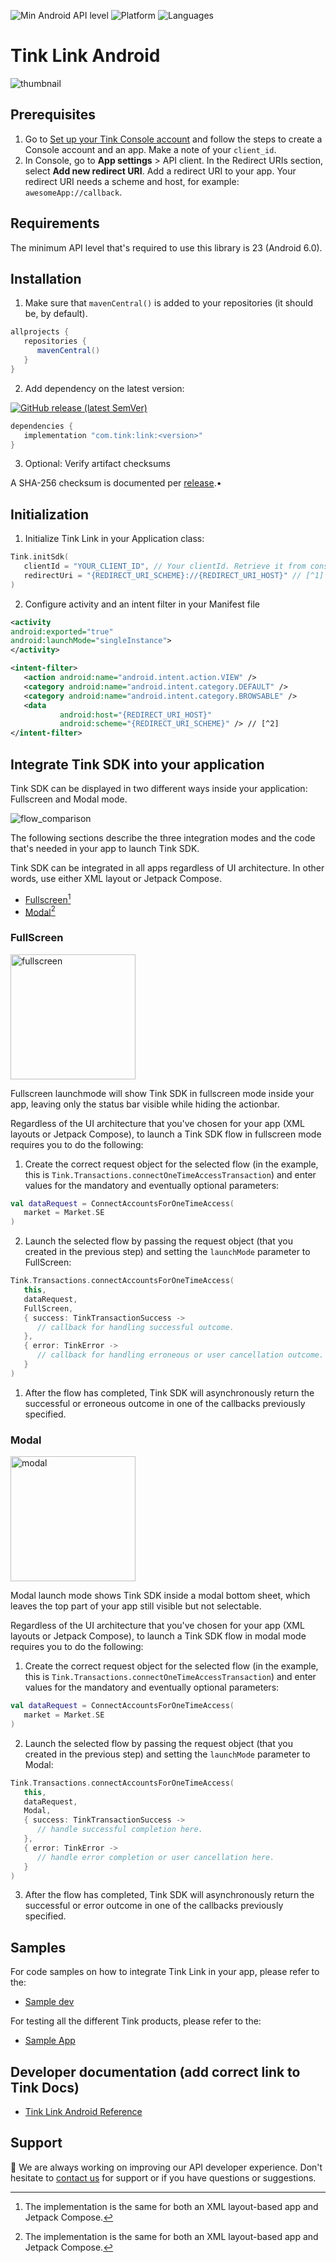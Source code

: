 ![Min Android API level](https://img.shields.io/badge/api-23%2B-0E9EC2)
![Platform](https://img.shields.io/badge/platform-Android-blue.svg)
![Languages](https://img.shields.io/badge/languages-Kotlin-blue.svg)

# Tink Link Android
![thumbnail](https://user-images.githubusercontent.com/102951880/211527808-dc74007b-aa9b-4fc5-97f9-9cc94f26fce2.png)


## Prerequisites
1. Go to [Set up your Tink Console account](https://docs.tink.com/resources/getting-started/set-up-your-account) and follow the steps to create a Console account and an app. Make a note of your `client_id`.
2. In Console, go to **App settings** > API client. In the Redirect URIs section, select **Add new redirect URI**. Add a redirect URI to your app. Your redirect URI needs a scheme and host, for example: `awesomeApp://callback`.

## Requirements
The minimum API level that's required to use this library is 23 (Android 6.0).

## Installation
1. Make sure that `mavenCentral()` is added to your repositories (it should be, by default).

```groovy
allprojects {
   repositories {
      mavenCentral()
   }
}
```

2. Add dependency on the latest version:

[![GitHub release (latest SemVer)](https://img.shields.io/github/v/release/tink-ab/tink-sdk-android-private?color=%230E9EC2)](https://github.com/tink-ab/tink-sdk-android-private/releases/latest)

```groovy
dependencies {
   implementation "com.tink:link:<version>"
}
```

3. Optional: Verify artifact checksums

A SHA-256 checksum is documented per [release](https://github.com/tink-ab/tink-sdk-android-private/releases).•

## Initialization
1. Initialize Tink Link in your Application class:

```kotlin
Tink.initSdk(
   clientId = "YOUR_CLIENT_ID", // Your clientId. Retrieve it from console.tink.com.
   redirectUri = "{REDIRECT_URI_SCHEME}://{REDIRECT_URI_HOST}" // [^1]
)
```

[^1]: You must add a custom URL scheme or supported web URLs to handle redirects from a third-party authentication flow back to your app.
The redirect URI should be the same as the one you've entered in Console > **App settings**(https://console.tink.com/account-verification/tink-link).

2. Configure activity and an intent filter in your Manifest file

```xml
<activity
android:exported="true"
android:launchMode="singleInstance">
</activity>
```

```xml
<intent-filter>
   <action android:name="android.intent.action.VIEW" />
   <category android:name="android.intent.category.DEFAULT" />
   <category android:name="android.intent.category.BROWSABLE" />
   <data
           android:host="{REDIRECT_URI_HOST}"
           android:scheme="{REDIRECT_URI_SCHEME}" /> // [^2]
</intent-filter>
```

[^2]: Use the same redirect URI as noted in step 1[^1].


## Integrate Tink SDK into your application
Tink SDK can be displayed in two different ways inside your application: Fullscreen and Modal mode.

![flow_comparison](https://user-images.githubusercontent.com/102951880/211849562-9bc886e4-084f-4592-83db-40438872fe45.png)

The following sections describe the three integration modes and the code that's needed in your app to launch Tink SDK.

Tink SDK can be integrated in all apps regardless of UI architecture. In other words, use either XML layout or Jetpack Compose.

- [Fullscreen](#fullscreen)[^3]
- [Modal](#modal)[^3]

[^3]: The implementation is the same for both an XML layout-based app and Jetpack Compose.

### FullScreen

<img src="https://user-images.githubusercontent.com/102951880/208935693-15f6aa04-80d2-4d47-bf9c-824068088ed3.png" alt="fullscreen" width="200"/>

Fullscreen launchmode will show Tink SDK in fullscreen mode inside your app, leaving only the status bar visible while hiding the actionbar.

Regardless of the UI architecture that you've chosen for your app (XML layouts or Jetpack Compose), to launch a Tink SDK flow in fullscreen mode requires you to do the following:

1. Create the correct request object for the selected flow (in the example, this is `Tink.Transactions.connectOneTimeAccessTransaction`)
   and enter values for the mandatory and eventually optional parameters:
```kotlin
val dataRequest = ConnectAccountsForOneTimeAccess(
   market = Market.SE
)
```

2. Launch the selected flow by passing the request object (that you created in the previous step) and setting the `launchMode` parameter to FullScreen:
```kotlin
Tink.Transactions.connectAccountsForOneTimeAccess(
   this,
   dataRequest,
   FullScreen,
   { success: TinkTransactionSuccess ->
      // callback for handling successful outcome.
   },
   { error: TinkError ->
      // callback for handling erroneous or user cancellation outcome.
   }
)
```

1. After the flow has completed, Tink SDK will asynchronously return the successful or erroneous outcome in one of the callbacks previously specified.

### Modal
<img src="https://user-images.githubusercontent.com/102951880/208936710-d48fab76-c479-485d-947b-5a1b457662ad.png" alt="modal" width="200"/>

Modal launch mode shows Tink SDK inside a modal bottom sheet, which leaves the top part of your app still visible but not selectable.

Regardless of the UI architecture that you've chosen for your app (XML layouts or Jetpack Compose), to launch a Tink SDK flow in modal mode requires you to do the following:

1. Create the correct request object for the selected flow (in the example, this is `Tink.Transactions.connectOneTimeAccessTransaction`)
   and enter values for the mandatory and eventually optional parameters:
```kotlin
val dataRequest = ConnectAccountsForOneTimeAccess(
   market = Market.SE
)
```
2. Launch the selected flow by passing the request object (that you created in the previous step) and setting the `launchMode` parameter to Modal:
```kotlin
Tink.Transactions.connectAccountsForOneTimeAccess(
   this,
   dataRequest,
   Modal,
   { success: TinkTransactionSuccess ->
      // handle successful completion here.
   },
   { error: TinkError ->
      // handle error completion or user cancellation here.
   }
)
```

3. After the flow has completed, Tink SDK will asynchronously return the successful or error outcome in one of the callbacks previously specified.

## Samples
For code samples on how to integrate Tink Link in your app, please refer to the:
- [Sample dev](sample-dev)

For testing all the different Tink products, please refer to the: 
- [Sample App](sample-app)

## Developer documentation (add correct link to Tink Docs)
- [Tink Link Android Reference](https://github.com/tink-ab/tink-sdk-android-private)

## Support
👋 We are always working on improving our API developer experience. Don't hesitate to [contact us](https://support.tink.com) for support or if you have questions or suggestions.
